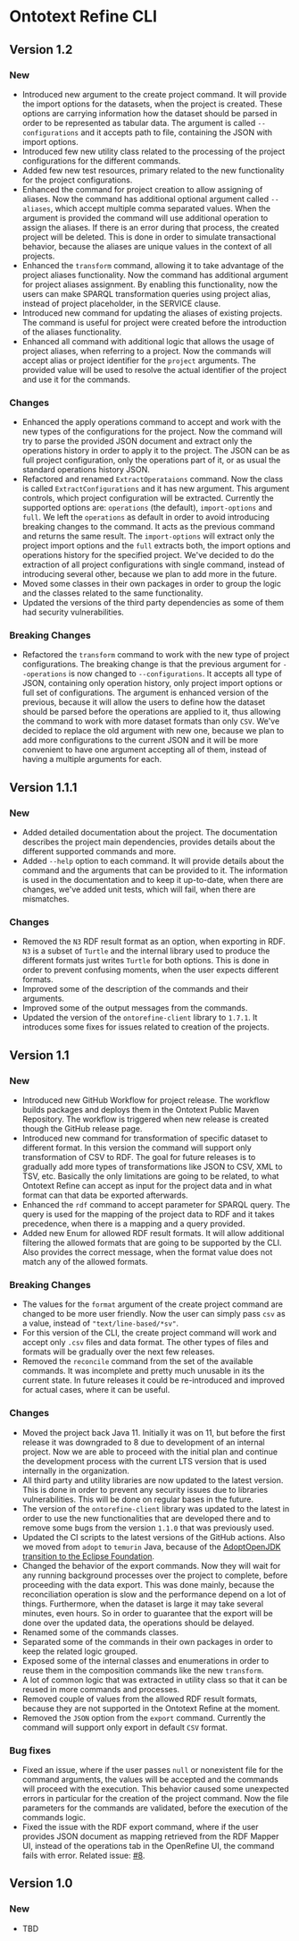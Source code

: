 # Ontotext Refine CLI

## Version 1.2

### New

 - Introduced new argument to the create project command. It will provide the import options for the datasets, when the project is created. These options are
   carrying information how the dataset should be parsed in order to be represented as tabular data.
   The argument is called `--configurations` and it accepts path to file, containing the JSON with import options.
 - Introduced few new utility class related to the processing of the project configurations for the different commands.
 - Added few new test resources, primary related to the new functionality for the project configurations.
 - Enhanced the command for project creation to allow assigning of aliases. Now the command has additional optional argument called `--aliases`, which accept
   multiple comma separated values.
   When the argument is provided the command will use additional operation to assign the aliases. If there is an error during that process, the created project
   will be deleted. This is done in order to simulate transactional behavior, because the aliases are unique values in the context of all projects.
 - Enhanced the `transform` command, allowing it to take advantage of the project aliases functionality. Now the command has additional argument for project aliases
   assignment.
   By enabling this functionality, now the users can make SPARQL transformation queries using project alias, instead of project placeholder, in the SERVICE clause.
 - Introduced new command for updating the aliases of existing projects. The command is useful for project were created before the introduction of the aliases
   functionality.
 - Enhanced all command with additional logic that allows the usage of project aliases, when referring to a project. Now the commands will accept alias or project
   identifier for the `project` arguments. The provided value will be used to resolve the actual identifier of the project and use it for the commands.

### Changes

 - Enhanced the apply operations command to accept and work with the new types of the configurations for the project. Now the command will try to parse the provided
   JSON document and extract only the operations history in order to apply it to the project. The JSON can be as full project configuration, only the operations part
   of it, or as usual the standard operations history JSON.
 - Refactored and renamed `ExtractOperataions` command. Now the class is called `ExtractConfigurations` and it has new argument. This argument controls, which
   project configuration will be extracted. Currently the supported options are: `operations` (the default), `import-options` and `full`.
   We left the `operations` as default in order to avoid introducing breaking changes to the command. It acts as the previous command and returns the same result.
   The `import-options` will extract only the project import options and the `full` extracts both, the import options and operations history for the specified
   project.
   We've decided to do the extraction of all project configurations with single command, instead of introducing several other, because we plan to add more in the
   future. 
 - Moved some classes in their own packages in order to group the logic and the classes related to the same functionality.
 - Updated the versions of the third party dependencies as some of them had security vulnerabilities.

### Breaking Changes

 - Refactored the `transform` command to work with the new type of project configurations. The breaking change is that the previous argument for `--operations`
   is now changed to `--configurations`. It accepts all type of JSON, containing only operation history, only project import options or full set of configurations.
   The argument is enhanced version of the previous, because it will allow the users to define how the dataset should be parsed before the operations are applied to
   it, thus allowing the command to work with more dataset formats than only `CSV`.
   We've decided to replace the old argument with new one, because we plan to add more configurations to the current JSON and it will be more convenient to have one
   argument accepting all of them, instead of having a multiple arguments for each.


## Version 1.1.1

### New

 - Added detailed documentation about the project. The documentation describes the project main dependencies, provides details about the different supported
   commands and more.
 - Added `--help` option to each command. It will provide details about the command and the arguments that can be provided to it. The information is used in the
   documentation and to keep it up-to-date, when there are changes, we've added unit tests, which will fail, when there are mismatches.

### Changes

 - Removed the `N3` RDF result format as an option, when exporting in RDF. `N3` is a subset of `Turtle` and the internal library used to produce the different
   formats just writes `Turtle` for both options. This is done in order to prevent confusing moments, when the user expects different formats.
 - Improved some of the description of the commands and their arguments.
 - Improved some of the output messages from the commands.
 - Updated the version of the `ontorefine-client` library to `1.7.1`. It introduces some fixes for issues related to creation of the projects.


## Version 1.1

### New

 - Introduced new GitHub Workflow for project release. The workflow builds packages and deploys them in the Ontotext Public Maven Repository. The workflow is
   triggered when new release is created though the GitHub release page.
 - Introduced new command for transformation of specific dataset to different format. In this version the command will support only transformation of CSV to RDF.
   The goal for future releases is to gradually add more types of transformations like JSON to CSV, XML to TSV, etc. Basically the only limitations are going to be
   related, to what Ontotext Refine can accept as input for the project data and in what format can that data be exported afterwards.
 - Enhanced the `rdf` command to accept parameter for SPARQL query. The query is used for the mapping of the project data to RDF and it takes precedence, when there
   is a mapping and a query provided.
 - Added new Enum for allowed RDF result formats. It will allow additional filtering the allowed formats that are going to be supported by the CLI. Also provides
   the correct message, when the format value does not match any of the allowed formats.
 
### Breaking Changes

 - The values for the `format` argument of the create project command are changed to be more user friendly. Now the user can simply pass `csv` as a value, instead
   of `"text/line-based/*sv"`.
 - For this version of the CLI, the create project command will work and accept only `.csv` files and data format. The other types of files and formats will be
   gradually over the next few releases.
 - Removed the `reconcile` command from the set of the available commands. It was incomplete and pretty much unusable in its the current state. In future releases
   it could be re-introduced and improved for actual cases, where it can be useful. 

### Changes

 - Moved the project back Java 11. Initially it was on 11, but before the first release it was downgraded to 8 due to development of an internal project. Now we are
   able to proceed with the initial plan and continue the development process with the current LTS version that is used internally in the organization.
 - All third party and utility libraries are now updated to the latest version. This is done in order to prevent any security issues due to libraries
   vulnerabilities. This will be done on regular bases in the future.
 - The version of the `ontorefine-client` library was updated to the latest in order to use the new functionalities that are developed there and to remove some
   bugs from the version `1.1.0` that was previously used.
 - Updated the CI scripts to the latest versions of the GitHub actions. Also we moved from `adopt` to `temurin` Java, because of the
   [AdoptOpenJDK transition to the Eclipse Foundation](https://blog.adoptopenjdk.net/2021/03/transition-to-eclipse-an-update/).
 - Changed the behavior of the export commands. Now they will wait for any running background processes over the project to complete, before proceeding with the data
   export. This was done mainly, because the reconciliation operation is slow and the performance depend on a lot of things. Furthermore, when the dataset is large
   it may take several minutes, even hours. So in order to guarantee that the export will be done over the updated data, the operations should be delayed.
 - Renamed some of the commands classes.
 - Separated some of the commands in their own packages in order to keep the related logic grouped.
 - Exposed some of the internal classes and enumerations in order to reuse them in the composition commands like the new `transform`.
 - A lot of common logic that was extracted in utility class so that it can be reused in more commands and processes.
 - Removed couple of values from the allowed RDF result formats, because they are not supported in the Ontotext Refine at the moment.
 - Removed the `JSON` option from the `export` command. Currently the command will support only export in default `CSV` format.

### Bug fixes

 - Fixed an issue, where if the user passes `null` or nonexistent file for the command arguments, the values will be accepted and the commands will proceed with
   the execution. This behavior caused some unexpected errors in particular for the creation of the project command. Now the file parameters for the commands are
   validated, before the execution of the commands logic.
 - Fixed the issue with the RDF export command, where if the user provides JSON document as mapping retrieved from the RDF Mapper UI, instead of the operations tab
   in the OpenRefine UI, the command fails with error. Related issue: [#8](https://github.com/Ontotext-AD/ontorefine-cli/issues/8).


## Version 1.0

### New

 - TBD
